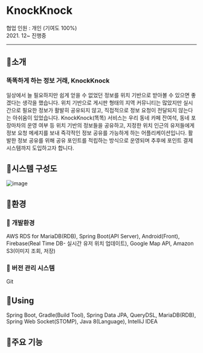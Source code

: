 # KnockKnock
협업 인원 : 개인 (기여도 100%)           
2021. 12~ 진행중 
*****************************************
## 🌳소개
### 똑똑하게 하는 정보 거래, KnockKnock 
일상에서 늘 필요하지만 쉽게 얻을 수 없었던 정보를 위치 기반으로 받아볼 수 있으면 좋겠다는 생각을 했습니다. 
위치 기반으로 게시판 형태의 지역 커뮤니티는 많았지만 실시간으로 필요한 정보가 활발히 공유되지 않고, 직접적으로 정보 요청이 전달되지 않는다는 아쉬움이 있었습니다.
KnockKnock(똑똑) 서비스는 우리 동네 카페 잔여석, 동네 포장마차의 운영 여부 등 위치 기반의 정보들을 공유하고, 
지정한 위치 인근의 유저들에게 정보 요청 메세지를 보내 즉각적인 정보 공유를 가능하게 하는 어플리케이션입니다.
활발한 정보 공유를 위해 공유 포인트를 적립하는 방식으로 운영되며 추후에 포인트 결제 시스템까지 도입하고자 합니다.

## 🌳시스템 구성도 
![image](https://user-images.githubusercontent.com/84822464/160988781-911321a4-01bb-40d2-94f2-ebfb2e388815.png)

## 🌳환경
### 🌷 개발환경
AWS RDS for MariaDB(RDB), Spring Boot(API Server), Android(Front), Firebase(Real Time DB- 실시간 유저 위치 업데이트), Google Map API, Amazon S3(이미지 조회, 저장)
### 🌷 버전 관리 시스템 
Git
## 🌳Using
Spring Boot, Gradle(Build Tool), Spring Data JPA, QueryDSL, MariaDB(RDB), Spring Web Socket(STOMP), Java 8(Language), IntelliJ IDEA

## 🌳주요 기능 




